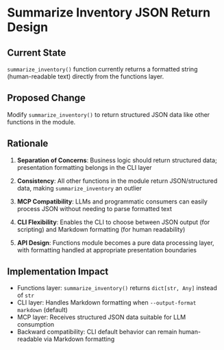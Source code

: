 # Summarize Inventory JSON Return Design

## Current State

`summarize_inventory()` function currently returns a formatted string (human-readable text) directly from the functions layer.

## Proposed Change

Modify `summarize_inventory()` to return structured JSON data like other functions in the module.

## Rationale

1. **Separation of Concerns**: Business logic should return structured data; presentation formatting belongs in the CLI layer

2. **Consistency**: All other functions in the module return JSON/structured data, making `summarize_inventory` an outlier

3. **MCP Compatibility**: LLMs and programmatic consumers can easily process JSON without needing to parse formatted text

4. **CLI Flexibility**: Enables the CLI to choose between JSON output (for scripting) and Markdown formatting (for human readability)

5. **API Design**: Functions module becomes a pure data processing layer, with formatting handled at appropriate presentation boundaries

## Implementation Impact

- Functions layer: `summarize_inventory()` returns `dict[str, Any]` instead of `str`
- CLI layer: Handles Markdown formatting when `--output-format markdown` (default)
- MCP layer: Receives structured JSON data suitable for LLM consumption
- Backward compatibility: CLI default behavior can remain human-readable via Markdown formatting